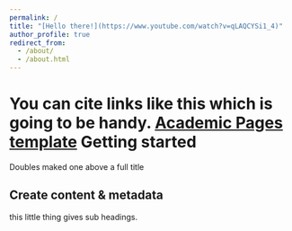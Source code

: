 ```yaml
---
permalink: /
title: "[Hello there!](https://www.youtube.com/watch?v=qLAQCYSi1_4)"
author_profile: true
redirect_from: 
  - /about/
  - /about.html
---
```


You can cite links like this which is going to be handy. [Academic Pages template](https://github.com/academicpages/academicpages.github.io) 
Getting started
======
Doubles maked one above a full title

Create content & metadata
------
this little thing gives sub headings.